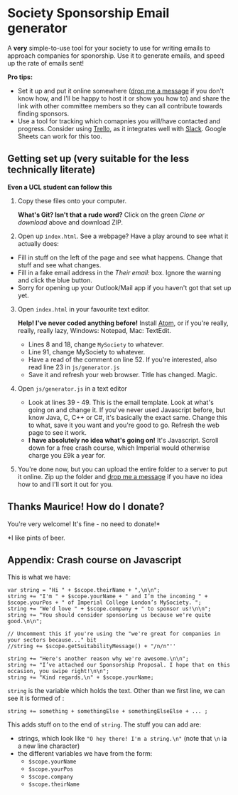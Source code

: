 # Society Sponsorship Email generator

A **very** simple-to-use tool for your society to use for writing emails to approach companies for sponorship. Use it to generate emails, and speed up the rate of emails sent!

**Pro tips:**
- Set it up and put it online somewhere (<a href="https://www.messenger.com/t/mauriceyap">drop me a message</a> if you don't know how, and I'll be happy to host it or show you how to) and share the link with other committee members so they can all contribute towards finding sponsors.
- Use a tool for tracking which comapnies you will/have contacted and progress. Consider using <a href="http://trello.com">Trello</a>, as it integrates well with <a href="http://slack.com">Slack</a>. Google Sheets can work for this too.

## Getting set up (very suitable for the less technically literate)
**Even a UCL student can follow this**
1. Copy these files onto your computer.

    **What's Git? Isn't that a rude word?** Click on the green *Clone or download* above and download ZIP.

2. Open up `index.html`. See a webpage? Have a play around to see what it actually does:
  - Fill in stuff on the left of the page and see what happens. Change that stuff and see what changes.
  -  Fill in a fake email address in the *Their email:* box. Ignore the warning and click the blue button.
  - Sorry for opening up your Outlook/Mail app if you haven't got that set up yet.

3. Open `index.html` in your favourite text editor.

   **Help! I've never coded anything before!** Install <a href="http://atom.io">Atom</a>, or if you're really, really, really lazy, Windows: Notepad, Mac: TextEdit.

   - Lines 8 and 18, change `MySociety` to whatever.
   - Line 91, change MySociety to whatever.
   - Have a read of the comment on line 52. If you're interested, also read line 23 in `js/generator.js`
   - Save it and refresh your web browser. Title has changed. Magic.

4. Open `js/generator.js` in a text editor
   - Look at lines 39 - 49. This is the email template. Look at what's going on and change it. If you've never used Javascript before, but know Java, C, C++ or C#, it's basically the exact same. Change this to what, save it you want and you're good to go. Refresh the web page to see it work.
   - **I have absolutely no idea what's going on!** It's Javascript. Scroll down for a free crash course, which Imperial would otherwise charge you £9k a year for.

5. You're done now, but you can upload the entire folder to a server to put it online. Zip up the folder and <a href="https://www.messenger.com/t/mauriceyap">drop me a message</a> if you have no idea how to and I'll sort it out for you.

## Thanks Maurice! How do I donate?
You're very welcome! It's fine - no need to donate!\*

\*I like pints of beer.

## Appendix: Crash course on Javascript
This is what we have:
```
var string = "Hi " + $scope.theirName + ",\n\n";
string += "I'm " + $scope.yourName + " and I’m the incoming " + $scope.yourPos + " of Imperial College London’s MySociety. ";
string += "We'd love " + $scope.company + " to sponsor us!\n\n";
string += "You should consider sponsoring us because we're quite good.\n\n";

// Uncomment this if you're using the "we're great for companies in your sectors because..." bit
//string += $scope.getSuitabilityMessage() + "/n/n"''

string += "Here's another reason why we're awesome.\n\n";
string += "I’ve attached our Sponsorship Proposal. I hope that on this occasion, you swipe right!\n\n";
string += "Kind regards,\n" + $scope.yourName;
```

`string` is the variable which holds the text. Other than we first line, we can see it is formed of :

```
string += something + somethingElse + somethingElseElse + ... ;
```

This adds stuff on to the end of `string`. The stuff you can add are:

- strings, which look like `"O hey there! I'm a string.\n"` (note that `\n` ia a new line character)
- the different variables we have from the form:
  - `$scope.yourName`
  - `$scope.yourPos`
  - `$scope.company`
  - `$scope.theirName`
